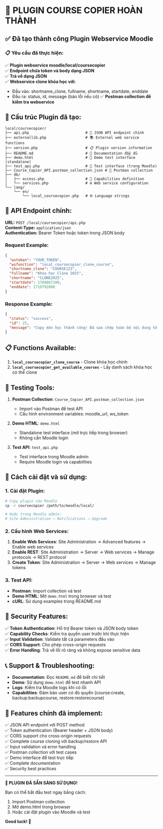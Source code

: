 # 🎉 PLUGIN COURSE COPIER HOÀN THÀNH

## ✅ Đã tạo thành công Plugin Webservice Moodle

### 📋 Yêu cầu đã thực hiện:

✅ **Plugin webservice moodle/local/coursecopier**  
✅ **Endpoint chứa token và body dạng JSON**  
✅ **Trả về dạng JSON**  
✅ **Webservice clone khóa học với:**
  - Đầu vào: shortname_clone, fullname, shortname, startdate, enddate
  - Đầu ra: status, id, message (báo lỗi nếu có)
✅ **Postman collection để kiểm tra webservice**

## 📁 Cấu trúc Plugin đã tạo:

```
local/coursecopier/
├── api.php                          # 🚀 JSON API endpoint chính
├── externallib.php                  # 📚 External web service functions  
├── version.php                      # 📋 Plugin version information
├── README.md                        # 📖 Documentation đầy đủ
├── demo.html                        # 🎯 Demo test interface (standalone)
├── test_api.php                     # 🧪 Test interface (trong Moodle)
├── Course_Copier_API.postman_collection.json # 📮 Postman collection
├── db/
│   ├── access.php                   # 🔐 Capabilities definition
│   └── services.php                 # ⚙️ Web service configuration
└── lang/
    └── en/
        └── local_coursecopier.php   # 🌐 Language strings
```

## 🎯 API Endpoint chính:

**URL:** `POST /local/coursecopier/api.php`  
**Content-Type:** `application/json`  
**Authentication:** Bearer Token hoặc token trong JSON body

### Request Example:
```json
{
  "wstoken": "YOUR_TOKEN",
  "wsfunction": "local_coursecopier_clone_course",
  "shortname_clone": "COURSE123",
  "fullname": "Khóa học Clone 2025",
  "shortname": "CLONE2025",
  "startdate": 1704067200,
  "enddate": 1719792000
}
```

### Response Example:
```json
{
  "status": "success",
  "id": 25,
  "message": "Copy môn học thành công! Đã sao chép toàn bộ nội dung từ môn học gốc."
}
```

## 📋 Functions Available:

1. **`local_coursecopier_clone_course`** - Clone khóa học chính
2. **`local_coursecopier_get_available_courses`** - Lấy danh sách khóa học có thể clone

## 🧪 Testing Tools:

1. **Postman Collection**: `Course_Copier_API.postman_collection.json`
   - Import vào Postman để test API
   - Cấu hình environment variables: moodle_url, ws_token

2. **Demo HTML**: `demo.html` 
   - Standalone test interface (mở trực tiếp trong browser)
   - Không cần Moodle login

3. **Test API**: `test_api.php`
   - Test interface trong Moodle admin
   - Require Moodle login và capabilities

## 🚀 Cách cài đặt và sử dụng:

### 1. Cài đặt Plugin:
```bash
# Copy plugin vào Moodle
cp -r coursecopier /path/to/moodle/local/

# Hoặc trong Moodle admin:
# Site Administration → Notifications → Upgrade
```

### 2. Cấu hình Web Services:
1. **Enable Web Services**: Site Administration → Advanced features → Enable web services
2. **Enable REST**: Site Administration → Server → Web services → Manage protocols → REST protocol  
3. **Create Token**: Site Administration → Server → Web services → Manage tokens

### 3. Test API:
- **Postman**: Import collection và test
- **Demo HTML**: Mở `demo.html` trong browser và test
- **cURL**: Sử dụng examples trong README.md

## 🔐 Security Features:

✅ **Token Authentication**: Hỗ trợ Bearer token và JSON body token  
✅ **Capability Checks**: Kiểm tra quyền user trước khi thực hiện  
✅ **Input Validation**: Validate tất cả parameters đầu vào  
✅ **CORS Support**: Cho phép cross-origin requests  
✅ **Error Handling**: Trả về lỗi rõ ràng và không expose sensitive data

## 📞 Support & Troubleshooting:

- **Documentation**: Đọc `README.md` để biết chi tiết
- **Demo**: Sử dụng `demo.html` để test nhanh API
- **Logs**: Kiểm tra Moodle logs khi có lỗi
- **Capabilities**: Đảm bảo user có đủ quyền (course:create, backup:backupcourse, restore:restorecourse)

## 🎯 Features chính đã implement:

✅ JSON API endpoint với POST method  
✅ Token authentication (Bearer header + JSON body)  
✅ CORS support cho cross-origin requests  
✅ Complete course cloning với backup/restore API  
✅ Input validation và error handling  
✅ Postman collection với test cases  
✅ Demo interface để test trực tiếp  
✅ Complete documentation  
✅ Security best practices

---

**🎉 PLUGIN ĐÃ SẴN SÀNG SỬ DỤNG!**

Bạn có thể bắt đầu test ngay bằng cách:
1. Import Postman collection
2. Mở demo.html trong browser  
3. Hoặc cài đặt plugin vào Moodle và test

**Good luck! 🚀**